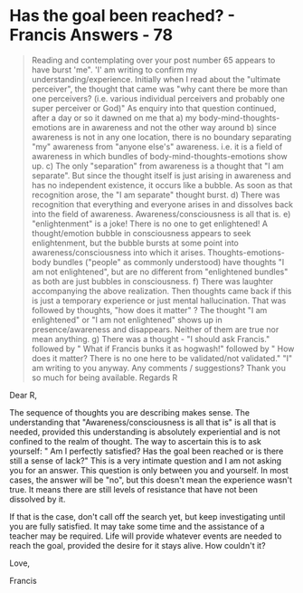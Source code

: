 # Has the goal been reached? - Francis Answers - 78


>Reading and contemplating over your post number 65 appears to have burst 'me". 'I' am writing to confirm my understanding/experience. Initially when I read about the "ultimate perceiver", the thought that came was "why cant there be more than one perceivers? (i.e. various individual perceivers and probably one super perceiver or God)" As enquiry into that question continued, after a day or so it dawned on me that a) my body-mind-thoughts-emotions are in awareness and not the other way around b) since awareness is not in any one location, there is no boundary separating "my" awareness from "anyone else's" awareness. i.e. it is a field of awareness in which bundles of body-mind-thoughts-emotions show up. c) The only "separation" from awareness is a thought that "I am separate". But since the thought itself is just arising in awareness and has no independent existence, it occurs like a bubble. As soon as that recognition arose, the "I am separate" thought burst. d) There was recognition that everything and everyone arises in and dissolves back into the field of awareness. Awareness/consciousness is all that is. e) "enlightenment" is a joke! There is no one to get enlightened! A thought/emotion bubble in consciousness appears to seek enlightenment, but the bubble bursts at some point into awareness/consciousness into which it arises. Thoughts-emotions-body bundles ("people" as commonly understood) have thoughts "I am not enlightened", but are no different from "enlightened bundles" as both are just bubbles in consciousness. f) There was laughter accompanying the above realization. Then thoughts came back if this is just a temporary experience or just mental hallucination. That was followed by thoughts, "how does it matter" ? The thought "I am enlightened" or "I am not enlightened" shows up in presence/awareness and disappears. Neither of them are true nor mean anything. g) There was a thought - "I should ask Francis." followed by " What if Francis bunks it as hogwash!" followed by " How does it matter? There is no one here to be validated/not validated." "I" am writing to you anyway. Any comments / suggestions? Thank you so much for being available. Regards R

Dear R,

The sequence of thoughts you are describing makes sense. The understanding that "Awareness/consciousness is all that is" is all that is needed, provided this understanding is absolutely experiential and is not confined to the realm of thought. The way to ascertain this is to ask yourself: " Am I perfectly satisfied? Has the goal been reached or is there still a sense of lack?" This is a very intimate question and I am not asking you for an answer. This question is only between you and yourself. In most cases, the answer will be "no", but this doesn't mean the experience wasn't true. It means there are still levels of resistance that have not been dissolved by it.

If that is the case, don't call off the search yet, but keep investigating until you are fully satisfied. It may take some time and the assistance of a teacher may be required. Life will provide whatever events are needed to reach the goal, provided the desire for it stays alive. How couldn't it?

Love,

Francis


